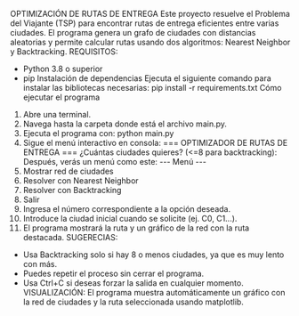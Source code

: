 OPTIMIZACIÓN DE RUTAS DE ENTREGA 
Este proyecto resuelve el Problema del Viajante (TSP) para encontrar rutas de entrega eficientes entre varias ciudades. El programa genera un grafo de ciudades con distancias aleatorias y permite calcular rutas usando dos algoritmos: Nearest Neighbor y Backtracking.
REQUISITOS:
- Python 3.8 o superior
- pip
Instalación de dependencias
Ejecuta el siguiente comando para instalar las bibliotecas necesarias:
pip install -r requirements.txt
Cómo ejecutar el programa
1. Abre una terminal.
2. Navega hasta la carpeta donde está el archivo main.py.
3. Ejecuta el programa con:
python main.py
4. Sigue el menú interactivo en consola:
=== OPTIMIZADOR DE RUTAS DE ENTREGA ===
¿Cuántas ciudades quieres? (<=8 para backtracking):
Después, verás un menú como este:
--- Menú ---
1. Mostrar red de ciudades
2. Resolver con Nearest Neighbor
3. Resolver con Backtracking
4. Salir
5. Ingresa el número correspondiente a la opción deseada.
6. Introduce la ciudad inicial cuando se solicite (ej. C0, C1...).
7. El programa mostrará la ruta y un gráfico de la red con la ruta destacada.
SUGERECIAS:
- Usa Backtracking solo si hay 8 o menos ciudades, ya que es muy lento con más.
- Puedes repetir el proceso sin cerrar el programa.
- Usa Ctrl+C si deseas forzar la salida en cualquier momento.
VISUALIZACIÓN:
El programa muestra automáticamente un gráfico con la red de ciudades y la ruta seleccionada usando matplotlib.
